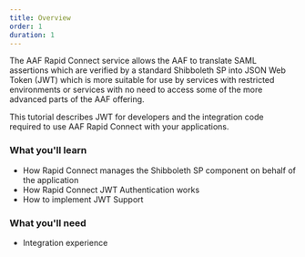 ```yaml
---
title: Overview
order: 1
duration: 1
---
```


The AAF Rapid Connect service allows the AAF to translate SAML assertions which are verified by a standard Shibboleth SP into JSON Web Token (JWT) which is more suitable for use by services with restricted environments or services with no need to access some of the more advanced parts of the AAF offering.

This tutorial describes JWT for developers and the integration code required to use AAF Rapid Connect with your 
applications.

### What you'll learn

- How Rapid Connect manages the Shibboleth SP component on behalf of the application
- How Rapid Connect JWT Authentication works
- How to implement JWT Support

### What you'll need

- Integration experience
